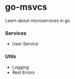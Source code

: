 # go-msvcs
Learn about microservices in go

### Services

- User Service

### Utils

- Logging
- Rest Errors
